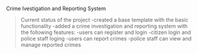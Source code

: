 Crime Ivestigation and Reporting System

>Current status of the project
 -created a base template with the basic functionality 
 -added a crime investigation and reporting system with the following features:
   -users can register and login
   -citizen login and police staff loging
   -users can report crimes
   -police staff can view and manage reported crimes
